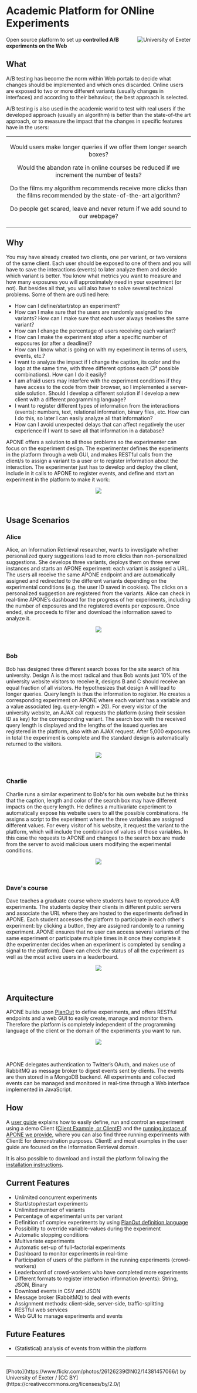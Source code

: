 # Academic Platform for ONline Experiments


<img align="right" title="University of Exeter" src="docs/images/intro.jpg" alt="University of Exeter">

Open source platform to set up **controlled A/B experiments on the Web** 

## What

A/B testing has become the norm within Web portals to decide what changes should be implemented and which ones discarded. Online users are exposed to two or more different variants (usually changes in interfaces) and according to their behaviour, the best approach is selected.

A/B testing is also used in the academic world to test with real users if the developed approach (usually an algorithm) is better than the state-of-the art approach, or to measure the impact that the changes in specific features have in the users: 
<br>
<table><tbody>
  <tr><td align="center">
    <p>Would users make longer queries if we offer them longer search boxes?</p>
    <p>Would the abandon rate in online courses be reduced if we increment the number of tests?</p>
<p>Do the films my algorithm recommends receive more clicks than the films recommended by the state-of-the-art algorithm?</p>
    <p>Do people get scared, leave and never return if we add sound to our webpage?</p>
</td></tr>
</tbody></table>

## Why

You may have already created two clients, one per variant, or two versions of the same client. Each user should be exposed to one of them and you will have to save the interactions (events) to later analyze them and decide which variant is better. You know what metrics you want to measure and how many exposures you will approximately need in your experiment (or not). But besides all that, you will also have to solve several technical problems. Some of them are outlined here:

- How can I define/start/stop an experiment?
- How can I make sure that the users are randomly assigned to the variants? How can I make sure that each user always receives the same variant?
- How can I change the percentage of users receiving each variant?
- How can I make the experiment stop after a specific number of exposures (or after a deadline)?
- How can I know what is going on with my experiment in terms of users, events, etc.?
- I want to analyze the impact if I change the caption, its color and the logo at the same time, with three different options each (3³ possible combinations). How can I do it easily?
- I am afraid users may interfere with the experiment conditions if they have access to the code from their browser, so I implemented a server-side solution. Should I develop a different solution if I develop a new client with a different programming language? 
- I want to register different types of information from the interactions (events): numbers, text, relational information, binary files, etc. How can I do this, so later I can easily analyze all that information?
- How can I avoid unexpected delays that can affect negatively the user experience if I want to save all that information in a database?

APONE offers a solution to all those problems so the experimenter can focus on the experiment design. The experimenter defines the experiments in the platform through a web GUI, and makes RESTful calls from the client/s to assign a variant to a user or to 
register information about the interaction. The experimenter just has to develop and deploy the client, include in it calls to APONE to register events, and define and start an experiment in the platform to make it work:

<p align="center">
  <img src="docs/images/process2.png">
</p><br>

## Usage Scenarios

### Alice

Alice, an Information Retrieval researcher, wants to investigate whether personalized query suggestions lead to more clicks than non-personalized suggestions. She develops three variants, deploys them on three server instances and starts an APONE experiment: each variant is assigned a URL. The users all receive the same APONE endpoint and are automatically assigned and redirected to the different variants depending on the experimental conditions (e.g. the user ID saved in cookies). The clicks on a personalized suggestion are registered from the variants. Alice can check in real-time APONE’s dashboard for the progress of her experiments, including the number of exposures and the registered events per exposure. Once ended, she proceeds to filter and download the information saved to analyze it. 

<p align="center">
   <img src="docs/images/processAlice2.png">
</p><br>

### Bob

Bob has designed three different search boxes for the site search of his university. Design A is the most radical and thus Bob wants just 10% of the university website visitors to receive it, designs B and C should receive an equal fraction of all visitors. He hypothesizes that design A will lead to longer queries. Query length is thus the information to register. He creates a corresponding experiment on APONE where each variant has a variable and a value associated (eg. query-length = 20). For every visitor of the university website, an AJAX call requests the platform (using their session ID as key) for the corresponding variant. The search box with the received query length is displayed and the lengths of the issued queries are registered in the platform, also with an AJAX request. After 5,000 exposures in total the experiment is complete and the standard design is automatically returned to the visitors. 

<p align="center">
<img align="center" src="docs/images/processBob2.png">
</p><br>

### Charlie

Charlie runs a similar experiment to Bob's for his own website but he thinks that the caption, length and color of the search box may have different impacts on the query length. He defines a multivariate experiment to automatically expose his website users to all the possible combinations. He assigns a script to the experiment where the three variables are assigned different values. For every visitor of his website, it request the variant to the platform, which will include the combination of values of those variables. In this case the requests to APONE and changes to the search box are made from the server to avoid malicious users modifying the experimental conditions. 

<p align="center">
<img src="docs/images/processCharlie2.png">
</p><br>


### Dave's course

Dave teaches a graduate course where students have to reproduce A/B experiments. The students deploy their clients in different public servers and associate the URL where they are hosted to the experiments defined in APONE. Each student accesses the platform to participate in each other's experiment: by clicking a button, they are assigned randomly to a running experiment. APONE ensures that no user can access several variants of the same experiment or participate multiple times in it once they complete it (the experimenter decides when an experiment is completed by sending a signal to the platform). Dave can check the status of all the experiment as well as the most active users in a leaderboard.

<p align="center">
<img src="docs/images/processDave2.png">
</p><br>

## Arquitecture

APONE builds upon [PlanOut](https://facebook.github.io/planout/) to define experiments, and offers RESTful endpoints and a web GUI to easily create, manage and monitor them. Therefore the platform is completely independent of the programming language of the client or the domain of the experiments you want to run.

<p align="center">
<img src="docs/images/components2.jpg">
</p><br>

APONE delegates authentication to Twitter’s OAuth, and makes use of RabbitMQ as message broker to digest events sent by clients. The events are then stored in a MongoDB backend. All experiments and collected events can be managed and monitored in real-time through a Web interface implemented in JavaScript.


## How
A [user guide](docs/APONEUserGuide.md) explains how to easily define, run and control an experiment using a demo Client ([Client Example, or ClientE](https://marrerom.github.io/ClientE/)) and the [running instace of APONE we provide](http://ireplatform.ewi.tudelft.nl:8080/APONE), where you can also find three running experiments with ClientE for demonstration purposes. ClientE and most examples in the user guide are focused on the Information Retrieval domain. 

It is also possible to download and install the platform following the [installation instructions](docs/installation.md).

## Current Features

- Unlimited concurrent experiments
- Start/stop/restart experiments 
- Unlimited number of variants
- Percentage of experimental units per variant
- Definition of complex experiments by using [PlanOut definition language](https://facebook.github.io/planout/docs/planout-language.html)
- Possibility to override variable-values during the experiment
- Automatic stopping conditions
- Multivariate experiments
- Automatic set-up of full-factorial experiments
- Dashboard to monitor experiments in real-time
- Participation of users of the platform in the running experiments (crowd-workers)
- Leaderboard of crowd-workers who have completed more experiments
- Different formats to register interaction information (events): String, JSON, Binary
- Download events in CSV and JSON
- Message broker (RabbitMQ) to deal with events
- Assignment methods: client-side, server-side, traffic-splitting
- RESTful web services
- Web GUI to manage experiments and events

## Future Features
- (Statistical) analysis of events from within the platform

***
<br>
[Photo](https://www.flickr.com/photos/26126239@N02/14381457066/) by University of Exeter / [CC BY](https://creativecommons.org/licenses/by/2.0/)
